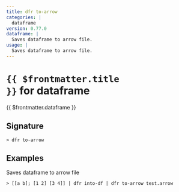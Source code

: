 ```yaml
---
title: dfr to-arrow
categories: |
  dataframe
version: 0.77.0
dataframe: |
  Saves dataframe to arrow file.
usage: |
  Saves dataframe to arrow file.
---
```


# <code>{{ $frontmatter.title }}</code> for dataframe

<div class='command-title'>{{ $frontmatter.dataframe }}</div>

## Signature

```> dfr to-arrow ```

## Examples

Saves dataframe to arrow file
```shell
> [[a b]; [1 2] [3 4]] | dfr into-df | dfr to-arrow test.arrow

```
